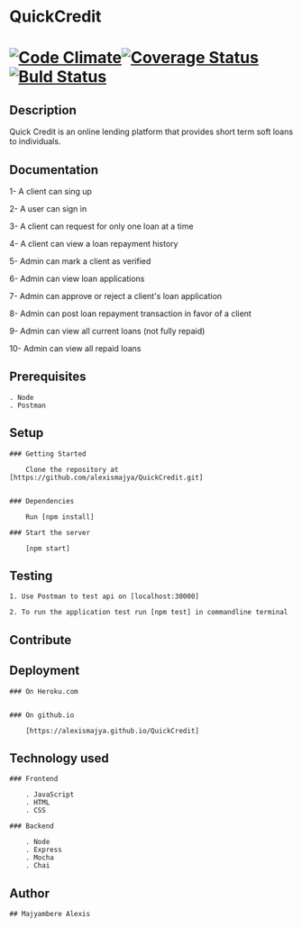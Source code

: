 # QuickCredit

# [![Code Climate](https://codeclimate.com/github/alexismajya/QuickCredit/badges/gpa.svg)](https://codeclimate.com/github/alexismajya/QuickCredit)[![Coverage Status](https://coveralls.io/repos/github/alexismajya/QuickCredit/badge.svg?branch=develop)](https://coveralls.io/github/alexismajya/QuickCredit?branch=develop) [![Buld Status](https://travis-ci.org/alexismajya/QuickCredit.svg?branch=develop)](https://travis-ci.org/alexismajya/QuickCredit)


## Description

Quick Credit is an online lending platform that provides short term soft loans to individuals.


## Documentation

1- A client can sing up

2- A user can sign in

3- A client can request for  only one loan at a time

4- A client can view a loan repayment history

5- Admin can mark a client as verified

6- Admin can view loan applications

7- Admin can approve or reject a client's loan application

8- Admin can post loan repayment transaction in favor of a client

9- Admin can view all current loans (not fully repaid)

10- Admin can view all repaid loans


## Prerequisites

	. Node
	. Postman


## Setup

	### Getting Started
	
		Clone the repository at [https://github.com/alexismajya/QuickCredit.git]


	### Dependencies

		Run [npm install]

	### Start the server

		[npm start]


## Testing

	1. Use Postman to test api on [localhost:30000]

	2. To run the application test run [npm test] in commandline terminal

## Contribute



## Deployment

	### On Heroku.com


	### On github.io

		[https://alexismajya.github.io/QuickCredit]


## Technology used

	### Frontend

		. JavaScript
		. HTML
		. CSS

	### Backend

		. Node
		. Express
		. Mocha
		. Chai

## Author

	## Majyambere Alexis
